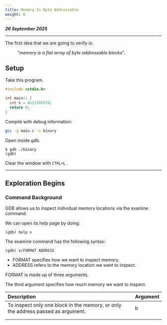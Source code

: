 ```yaml
---
title: Memory Is Byte Addressable
weight: 6
---
```


_**26 September 2025**_

***

The first idea that we are going to verify is:

&nbsp; &nbsp; &nbsp; &nbsp; &nbsp; "_memory is a flat array of byte addressable blocks_".

## Setup

Take this program.

```c
#include <stdio.h>

int main() {
  int x = 0x12345678;
  return 0;
}
```

Compile with debug information:

```bash
gcc -g main.c -o binary
```

Open inside gdb.

```
$ gdb ./binary
(gdb)
```

Clear the window with `CTRL+L` .

***

## Exploration Begins

### Command Background

GDB allows us to inspect individual memory locations via the examine command.

We can open its help page by doing:

```
(gdb) help x
```

The examine command has the following syntax:

```
(gdb) x/FORMAT ADDRESS
```

* FORMAT specifies how we want to inspect memory.
* ADDRESS refers to the memory location we want to inspect.

FORMAT is made up of three arguments.

The third argument specifies how much memory we want to inspect.


| Description | Argument |
| :--- | :--- |
| To inspect only one block in the memory, or only the address passed as argument. | b |
|  |  |
|  |  |